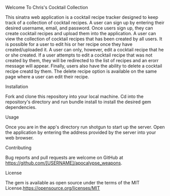 Welcome To Chris's Cocktail Collection 

This sinatra web application is a cocktail recipe tracker designed to keep track of a collection of cocktail recipes. A user can sign up by entering their desired username, email, and password. Once users sign up, they can create cocktail recipes and upload them into the application. A user can view the collection of cocktail recipes that has been created by all users. It is possible for a user to edit his or her recipe once they have created/uploaded it. A user can only, however, edit a cocktail recipe that he or she created. If a user attempts to edit a cocktail recipe that was not created by them, they will be redirected to the list of recipes and an erorr message will appear. Finally, users also have the ability to delete a cocktail recipe creatd by them. The delete recipe option is available on the same page where a user can edit their recipe. 

Installation 

Fork and clone this repository into your local machine. Cd into the repository's directory and run bundle install to install the desired gem dependencies. 

Usage 

Once you are in the app's directory run shotgun to start up the server. Open the application by entering the address provided by the server into your web browser. 

Contributing

Bug reports and pull requests are welcome on GitHub at https://github.com/[USERNAME]/apocalypse_weapons.

License

The gem is available as open source under the terms of the MIT License.https://opensource.org/licenses/MIT